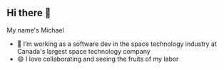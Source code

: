 ## Hi there 👋

My name's Michael

- 🔭 I’m working as a software dev in the space technology industry at Canada's largest space technology company
- 😄 I love collaborating and seeing the fruits of my labor

<!--
**MikeRaff/MikeRaff** is a ✨ _special_ ✨ repository because its `README.md` (this file) appears on your GitHub profile.

Here are some ideas to get you started:

- 🔭 I’m currently working on ...
- 🌱 I’m currently learning ...
- 👯 I’m looking to collaborate on ...
- 🤔 I’m looking for help with ...
- 💬 Ask me about ...
- 📫 How to reach me: ...
- 😄 Pronouns: ...
- ⚡ Fun fact: ...
-->
